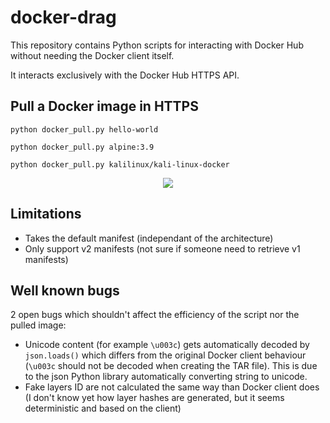 # docker-drag
This repository contains Python scripts for interacting with Docker Hub without needing the Docker client itself.

It interacts exclusively with the Docker Hub HTTPS API.


## Pull a Docker image in HTTPS

`python docker_pull.py hello-world`

`python docker_pull.py alpine:3.9`

`python docker_pull.py kalilinux/kali-linux-docker`

<p align="center">
  <img src="https://user-images.githubusercontent.com/26483750/63388733-b419f480-c3a9-11e9-8617-7c5b47b76dbd.gif">
</p>

## Limitations
- Takes the default manifest (independant of the architecture)
- Only support v2 manifests (not sure if someone need to retrieve v1 manifests)


## Well known bugs
2 open bugs which shouldn't affect the efficiency of the script nor the pulled image:
- Unicode content (for example `\u003c`) gets automatically decoded by `json.loads()` which differs from the original Docker client behaviour (`\u003c` should not be decoded when creating the TAR file). This is due to the json Python library automatically converting string to unicode.
- Fake layers ID are not calculated the same way than Docker client does (I don't know yet how layer hashes are generated, but it seems deterministic and based on the client)
